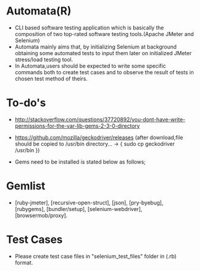 # Automata(R)

* CLI based software testing application which is basically the composition of two top-rated software testing tools.(Apache JMeter and Selenium)
* Automata mainly aims that, by initializing Selenium at background obtaining some automated tests to input them later on initialized JMeter stress/load testing tool.
* In Automata,users should be expected to write some specific commands both to create test cases and to observe the result of tests in chosen test method of theirs.

# To-do's

* http://stackoverflow.com/questions/37720892/you-dont-have-write-permissions-for-the-var-lib-gems-2-3-0-directory

* https://github.com/mozilla/geckodriver/releases (after download,file should be copied to /usr/bin directory...  -> 
{ sudo cp geckodriver /usr/bin })

* Gems need to be installed is stated below as follows;

# Gemlist

* [ruby-jmeter], [recursive-open-struct], [json], [pry-byebug], [rubygems], [bundler/setup], [selenium-webdriver], [browsermob/proxy].

# Test Cases

* Please create test case files in "selenium_test_files" folder in (.rb) format.

